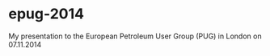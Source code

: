 epug-2014
=========

My presentation to the European Petroleum User Group (PUG) in London on 07.11.2014
